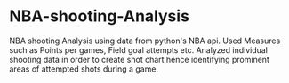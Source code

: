 # NBA-shooting-Analysis
NBA shooting Analysis using data from python's NBA api. Used Measures such as Points per games, Field goal attempts etc. Analyzed individual shooting data in order to create shot chart hence identifying prominent areas of attempted shots during a game.
